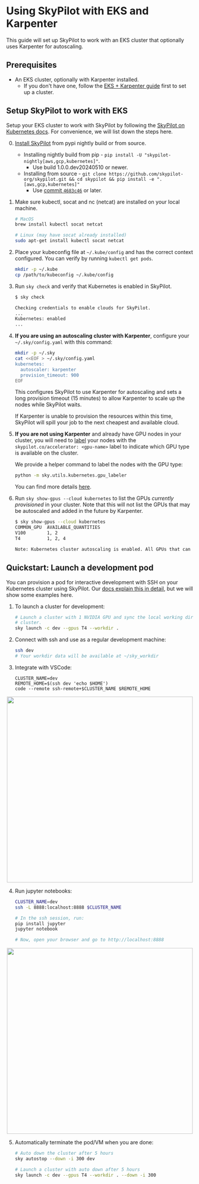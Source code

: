 # Using SkyPilot with EKS and Karpenter
This guide will set up SkyPilot to work with an EKS cluster that optionally uses Karpenter for autoscaling.

## Prerequisites
- An EKS cluster, optionally with Karpenter installed.
  - If you don't have one, follow the [EKS + Karpenter guide](deploy_karpenter.md) first to set up a cluster.

## Setup SkyPilot to work with EKS

Setup your EKS cluster to work with SkyPilot by following the [SkyPilot on Kubernetes docs](https://skypilot.readthedocs.io/en/latest/reference/kubernetes/index.html#submitting-skypilot-tasks-to-kubernetes-clusters). For convenience, we will list down the steps here.

0. [Install SkyPilot](https://skypilot.readthedocs.io/en/latest/getting-started/installation.html) from pypi nightly build or from source.
    - Installing nightly build from pip - `pip install -U "skypilot-nightly[aws,gcp,kubernetes]"`. 
      - Use build 1.0.0.dev20240510 or newer.
    - Installing from source - `git clone https://github.com/skypilot-org/skypilot.git && cd skypilot && pip install -e ".[aws,gcp,kubernetes]"`
      - Use [commit `4683c46`](https://github.com/skypilot-org/skypilot/commit/4683c46edb5e1b5dcadb1ef143e6baedc145fcd4) or later.


1. Make sure kubectl, socat and nc (netcat) are installed on your local machine.
    ```bash
    # MacOS
    brew install kubectl socat netcat
    
    # Linux (may have socat already installed)
    sudo apt-get install kubectl socat netcat
    ```

2. Place your kubeconfig file at `~/.kube/config` and has the correct context configured. You can verify by running `kubectl get pods`.
    ```bash
    mkdir -p ~/.kube
    cp /path/to/kubeconfig ~/.kube/config
    ```

3. Run `sky check` and verify that Kubernetes is enabled in SkyPilot.
    ```bash
    $ sky check
    
    Checking credentials to enable clouds for SkyPilot.
    ...
    Kubernetes: enabled
    ...
    ```

4. **If you are using an autoscaling cluster with Karpenter**, configure your `~/.sky/config.yaml` with this command:
    ```bash
    mkdir -p ~/.sky
    cat <<EOF > ~/.sky/config.yaml
    kubernetes:
      autoscaler: karpenter
      provision_timeout: 900
    EOF
    ```
    This configures SkyPilot to use Karpenter for autoscaling and sets a long provision timeout (15 minutes) to allow Karpenter to scale up the nodes while SkyPilot waits. 

    If Karpenter is unable to provision the resources within this time, SkyPilot will spill your job to the next cheapest and available cloud.

5. **If you are not using Karpenter** and already have GPU nodes in your cluster, you will need to [label](https://skypilot.readthedocs.io/en/latest/reference/kubernetes/kubernetes-setup.html#setting-up-gpu-support) your nodes with the `skypilot.co/accelerator: <gpu-name>` label to indicate which GPU type is available on the cluster.
   
   We provide a helper command to label the nodes with the GPU type:
    ```bash
    python -m sky.utils.kubernetes.gpu_labeler
    ```
   
   You can find more details [here](https://skypilot.readthedocs.io/en/latest/reference/kubernetes/kubernetes-setup.html#deploying-on-amazon-eks).

6. Run `sky show-gpus --cloud kubernetes` to list the GPUs _currently provisioned_ in your cluster. Note that this will not list the GPUs that may be autoscaled and added in the future by Karpenter.
    ```bash
    $ sky show-gpus --cloud kubernetes
    COMMON_GPU  AVAILABLE_QUANTITIES
    V100        1, 2
    T4          1, 2, 4
   
    Note: Kubernetes cluster autoscaling is enabled. All GPUs that can be provisioned may not be listed here. Refer to your autoscaler's node pool configuration to see the list of supported GPUs.
    ``` 

## Quickstart: Launch a development pod

You can provision a pod for interactive development with SSH on your Kubernetes cluster using SkyPilot. Our [docs explain this in detail](https://skypilot.readthedocs.io/en/latest/examples/interactive-development.html), but we will show some examples here.

1. To launch a cluster for development:
    ```bash
    # Launch a cluster with 1 NVIDIA GPU and sync the local working directory to the
    # cluster.
    sky launch -c dev --gpus T4 --workdir .
    ```

2. Connect with ssh and use as a regular development machine:
    ```bash
    ssh dev
    # Your workdir data will be available at ~/sky_workdir
    ```

3. Integrate with VSCode:
    ```
    CLUSTER_NAME=dev
    REMOTE_HOME=$(ssh dev 'echo $HOME')
    code --remote ssh-remote+$CLUSTER_NAME $REMOTE_HOME
    ```
<p align="center">
    <img src="https://imgur.com/8mKfsET.gif" width="500px">
</p>

4. Run jupyter notebooks:
    ```bash
    CLUSTER_NAME=dev
    ssh -L 8888:localhost:8888 $CLUSTER_NAME
    
   # In the ssh session, run:
    pip install jupyter
    jupyter notebook
   
    # Now, open your browser and go to http://localhost:8888
    ```
<p align="center">
    <img src="https://skypilot.readthedocs.io/en/latest/_images/jupyter-gpu.png" width="500px">
</p>

5. Automatically terminate the pod/VM when you are done:
    ```bash
    # Auto down the cluster after 5 hours
    sky autostop --down -i 300 dev
    
    # Launch a cluster with auto down after 5 hours
    sky launch -c dev --gpus T4 --workdir . --down -i 300
    ```
